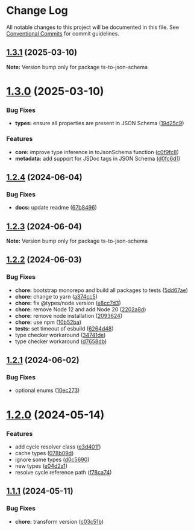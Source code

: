 # Change Log

All notable changes to this project will be documented in this file.
See [Conventional Commits](https://conventionalcommits.org) for commit guidelines.

## [1.3.1](https://github.com/pedromdev/ts-to-json-schema/compare/v1.3.0...v1.3.1) (2025-03-10)

**Note:** Version bump only for package ts-to-json-schema





# [1.3.0](https://github.com/pedromdev/ts-to-json-schema/compare/v1.2.4...v1.3.0) (2025-03-10)


### Bug Fixes

* **types:** ensure all properties are present in JSON Schema ([19d25c9](https://github.com/pedromdev/ts-to-json-schema/commit/19d25c94e5786a3c181c3bcd32c23b07ff3b392c))


### Features

* **core:** improve type inference in toJsonSchema function ([c0f9fc8](https://github.com/pedromdev/ts-to-json-schema/commit/c0f9fc8893639d3612c02bf569a19e00394eecdf))
* **metadata:** add support for JSDoc tags in JSON Schema ([d0fc6d1](https://github.com/pedromdev/ts-to-json-schema/commit/d0fc6d11f309d12097cddc7bb029c874e009d25e))





## [1.2.4](https://github.com/pedromdev/ts-to-json-schema/compare/v1.2.3...v1.2.4) (2024-06-04)


### Bug Fixes

* **docs:** update readme ([67b8496](https://github.com/pedromdev/ts-to-json-schema/commit/67b84968bc65b717d4adaa94784baeea82f9b474))





## [1.2.3](https://github.com/pedromdev/ts-to-json-schema/compare/v1.2.2...v1.2.3) (2024-06-04)

**Note:** Version bump only for package ts-to-json-schema





## [1.2.2](https://github.com/pedromdev/ts-to-json-schema/compare/v1.2.1...v1.2.2) (2024-06-03)


### Bug Fixes

* **chore:** bootstrap monorepo and build all packages to tests ([5dd67ae](https://github.com/pedromdev/ts-to-json-schema/commit/5dd67aee7eab4b2958fae85a65ca22af184ea73f))
* **chore:** change to yarn ([a374cc5](https://github.com/pedromdev/ts-to-json-schema/commit/a374cc5aa78e785b10b6d776c4cb0004f00a8d2c))
* **chore:** fix @types/node version ([e8cc7d3](https://github.com/pedromdev/ts-to-json-schema/commit/e8cc7d3e9f20c8246c1d1cbc62013f64a0e4edea))
* **chore:** remove Node 12 and add Node 20 ([2202a8d](https://github.com/pedromdev/ts-to-json-schema/commit/2202a8d239400cbbbeee45d469404b9bfc9d0974))
* **chore:** remove node installation ([2093624](https://github.com/pedromdev/ts-to-json-schema/commit/2093624ec0b62047064d071925c8c9e2005cf603))
* **chore:** use npm ([10b52ba](https://github.com/pedromdev/ts-to-json-schema/commit/10b52ba98d1647498076856909df023c9a83addb))
* **tests:** set timeout of esbuild ([6264d48](https://github.com/pedromdev/ts-to-json-schema/commit/6264d48b7983f96aacd33a6bb6ac6aeac275bd5f))
* type checker workaround ([34741de](https://github.com/pedromdev/ts-to-json-schema/commit/34741defe1aa26df5d25d1ad5ee6c4a678dca028))
* type checker workaround ([d7658db](https://github.com/pedromdev/ts-to-json-schema/commit/d7658dbee093da7e8aac51cd93bb747cbb816768))





## [1.2.1](https://github.com/pedromdev/ts-to-json-schema/compare/v1.2.0...v1.2.1) (2024-06-02)


### Bug Fixes

* optional enums ([10ec273](https://github.com/pedromdev/ts-to-json-schema/commit/10ec27324a69d667487c321efb8505f566a057c1))





# [1.2.0](https://github.com/pedromdev/ts-to-json-schema/compare/v1.1.1...v1.2.0) (2024-05-14)


### Features

* add cycle resolver class ([e3d401f](https://github.com/pedromdev/ts-to-json-schema/commit/e3d401f6b8bd89f963f3fdd08ba890ec47ef49f0))
* cache types ([078b09d](https://github.com/pedromdev/ts-to-json-schema/commit/078b09de2676014db3397cda8fa2ccb394d55769))
* ignore some types ([d0c5690](https://github.com/pedromdev/ts-to-json-schema/commit/d0c5690afc3c69d54c1ee1874904fe7950b26cce))
* new types ([e04d2a1](https://github.com/pedromdev/ts-to-json-schema/commit/e04d2a15e335b249b69a389468c004888292c76a))
* resolve cycle reference path ([f78ca74](https://github.com/pedromdev/ts-to-json-schema/commit/f78ca74f20b0a996a36d38ad2724117f57dcaf24))





## [1.1.1](https://github.com/pedromdev/ts-to-json-schema/compare/v1.1.0...v1.1.1) (2024-05-11)


### Bug Fixes

* **chore:** transform version ([c03c51b](https://github.com/pedromdev/ts-to-json-schema/commit/c03c51ba2f1ce61432e772786a7d64590421508b))
